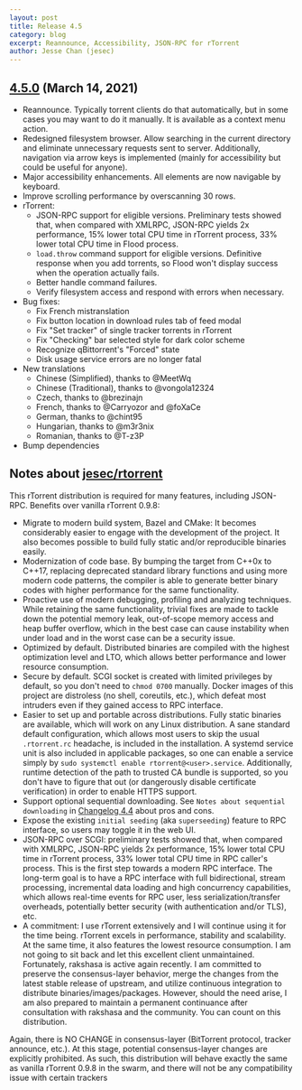```yaml
---
layout: post
title: Release 4.5
category: blog
excerpt: Reannounce, Accessibility, JSON-RPC for rTorrent
author: Jesse Chan (jesec)
---
```


## [4.5.0] (March 14, 2021)

- Reannounce. Typically torrent clients do that automatically, but in some cases you may want to do it manually. It is available as a context menu action.
- Redesigned filesystem browser. Allow searching in the current directory and eliminate unnecessary requests sent to server. Additionally, navigation via arrow keys is implemented (mainly for accessibility but could be useful for anyone).
- Major accessibility enhancements. All elements are now navigable by keyboard.
- Improve scrolling performance by overscanning 30 rows.
- rTorrent:
  - JSON-RPC support for eligible versions. Preliminary tests showed that, when compared with XMLRPC, JSON-RPC yields 2x performance, 15% lower total CPU time in rTorrent process, 33% lower total CPU time in Flood process.
  - `load.throw` command support for eligible versions. Definitive response when you add torrents, so Flood won't display success when the operation actually fails.
  - Better handle command failures.
  - Verify filesystem access and respond with errors when necessary.
- Bug fixes:
  - Fix French mistranslation
  - Fix button location in download rules tab of feed modal
  - Fix "Set tracker" of single tracker torrents in rTorrent
  - Fix "Checking" bar selected style for dark color scheme
  - Recognize qBittorrent's "Forced" state
  - Disk usage service errors are no longer fatal
- New translations
  - Chinese (Simplified), thanks to @MeetWq
  - Chinese (Traditional), thanks to @vongola12324
  - Czech, thanks to @brezinajn
  - French, thanks to @Carryozor and @foXaCe
  - German, thanks to @chint95
  - Hungarian, thanks to @m3r3nix
  - Romanian, thanks to @T-z3P
- Bump dependencies

## Notes about [jesec/rtorrent]

This rTorrent distribution is required for many features, including JSON-RPC. Benefits over vanilla rTorrent 0.9.8:

- Migrate to modern build system, Bazel and CMake: It becomes considerably easier to engage with the development of the project. It also becomes possible to build fully static and/or reproducible binaries easily.
- Modernization of code base. By bumping the target from C++0x to C++17, replacing deprecated standard library functions and using more modern code patterns, the compiler is able to generate better binary codes with higher performance for the same functionality.
- Proactive use of modern debugging, profiling and analyzing techniques. While retaining the same functionality, trivial fixes are made to tackle down the potential memory leak, out-of-scope memory access and heap buffer overflow, which in the best case can cause instability when under load and in the worst case can be a security issue.
- Optimized by default. Distributed binaries are compiled with the highest optimization level and LTO, which allows better performance and lower resource consumption.
- Secure by default. SCGI socket is created with limited privileges by default, so you don't need to `chmod 0700` manually. Docker images of this project are distroless (no shell, coreutils, etc.), which defeat most intruders even if they gained access to RPC interface.
- Easier to set up and portable across distributions. Fully static binaries are available, which will work on any Linux distribution. A sane standard default configuration, which allows most users to skip the usual `.rtorrent.rc` headache, is included in the installation. A systemd service unit is also included in applicable packages, so one can enable a service simply by `sudo systemctl enable rtorrent@<user>.service`. Additionally, runtime detection of the path to trusted CA bundle is supported, so you don't have to figure that out (or dangerously disable certificate verification) in order to enable HTTPS support.
- Support optional sequential downloading. See `Notes about sequential downloading` in [Changelog 4.4](https://flood.js.org/Changelog-4.4) about pros and cons.
- Expose the existing `initial seeding` (aka `superseeding`) feature to RPC interface, so users may toggle it in the web UI.
- JSON-RPC over SCGI: preliminary tests showed that, when compared with XMLRPC, JSON-RPC yields 2x performance, 15% lower total CPU time in rTorrent process, 33% lower total CPU time in RPC caller's process. This is the first step towards a modern RPC interface. The long-term goal is to have a RPC interface with full bidirectional, stream processing, incremental data loading and high concurrency capabilities, which allows real-time events for RPC user, less serialization/transfer overheads, potentially better security (with authentication and/or TLS), etc.
- A commitment: I use rTorrent extensively and I will continue using it for the time being. rTorrent excels in performance, stability and scalability. At the same time, it also features the lowest resource consumption. I am not going to sit back and let this excellent client unmaintained. Fortunately, rakshasa is active again recently. I am committed to preserve the consensus-layer behavior, merge the changes from the latest stable release of upstream, and utilize continuous integration to distribute binaries/images/packages. However, should the need arise, I am also prepared to maintain a permanent continuance after consultation with rakshasa and the community. You can count on this distribution.

Again, there is NO CHANGE in consensus-layer (BitTorrent protocol, tracker announce, etc.). At this stage, potential consensus-layer changes are explicitly prohibited. As such, this distribution will behave exactly the same as vanilla rTorrent 0.9.8 in the swarm, and there will not be any compatibility issue with certain trackers

[4.5.0]: https://github.com/jesec/flood/compare/v4.4.1...v4.5.0
[jesec/rtorrent]: https://github.com/jesec/rtorrent
